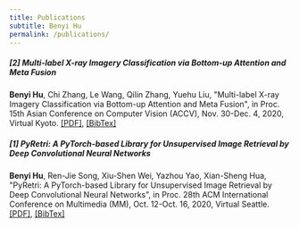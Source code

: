 ```yaml
---
title: Publications
subtitle: Benyi Hu
permalink: /publications/
---
```


##### \[2\] Multi-label X-ray Imagery Classification via Bottom-up Attention and Meta Fusion
**Benyi Hu**, Chi Zhang, Le Wang, Qilin Zhang, Yuehu Liu, "Multi-label X-ray Imagery Classification via Bottom-up Attention and Meta Fusion", in Proc. 15th Asian Conference on Computer Vision (ACCV), Nov. 30-Dec. 4, 2020, Virtual Kyoto. [[PDF]](https://hby96.github.io/_pages/pdfs/Multi-label_X-ray_Imagery_Classification_via_Bottom-up_Attention_and_Meta_Fusion_ACCV2020.pdf?raw=true), [[BibTex]](https://hby96.github.io/_pages/bibtexs/hu2020multi.txt)

##### \[1\] PyRetri: A PyTorch-based Library for Unsupervised Image Retrieval by Deep Convolutional Neural Networks
**Benyi Hu**, Ren-Jie Song, Xiu-Shen Wei, Yazhou Yao, Xian-Sheng Hua, "PyRetri: A PyTorch-based Library for Unsupervised Image Retrieval by Deep Convolutional Neural Networks", in Proc. 28th ACM International Conference on Multimedia (MM), Oct. 12-Oct. 16, 2020, Virtual Seattle. [[PDF]](https://hby96.github.io/_pages/pdfs/PyRetri_A_PyTorch-based_Library_for_Unsupervised_Image_Retrieval_by_Deep_Convolutional_Neural_Networks_MMM2020.pdf?raw=true), [[BibTex]](https://hby96.github.io/_pages/bibtexs/hu2020pyretri.txt)

